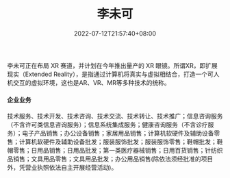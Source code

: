 ﻿---
weight: 
title: "李未可"
description: "李未可正在布局 XR 赛道，并计划在今年推出量产的 XR 眼镜。所谓XR，即扩展现实（Extended Reality），是指通过计算机将真实与虚拟相结合，打造一个可人机交互的虚拟环境，这也是AR、VR、MR等多种技术的统称。  "
date: 2022-07-12T21:57:40+08:00
lastmod: 2022-07-12T16:45:40+08:00
draft: false
authors: ["MineW"]
featuredImage: "227.png"
link: "https://www.tianyancha.com/brand/b42de691686"
tags: ["李未可","虚拟人"]
categories: ["navigation"]
navigation: ["虚拟人"]
lightgallery: true
toc: true
pinned: false
recommend: false
recommend1: false
---
李未可正在布局 XR 赛道，并计划在今年推出量产的 XR 眼镜。所谓XR，即扩展现实（Extended Reality），是指通过计算机将真实与虚拟相结合，打造一个可人机交互的虚拟环境，这也是AR、VR、MR等多种技术的统称。 

 #### 企业业务
技术服务、技术开发、技术咨询、技术交流、技术转让、技术推广；信息咨询服务（不含许可类信息咨询服务）；信息系统集成服务；健康咨询服务（不含诊疗服务）；电子产品销售；办公设备销售；家居用品销售；计算机软硬件及辅助设备零售；计算机软硬件及辅助设备批发；服装服饰批发；服装服饰零售；鞋帽批发；鞋帽零售；日用品销售；日用品批发；第一类医疗器械销售；日用百货销售；针纺织品销售；文具用品零售；文具用品批发；办公用品销售(除依法须经批准的项目外，凭营业执照依法自主开展经营活动)。